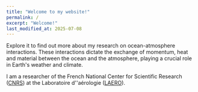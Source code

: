 ```yaml
---
title: "Welcome to my website!"
permalink: /
excerpt: "Welcome!"
last_modified_at: 2025-07-08
---
```

Explore it to find out more about my research on ocean-atmosphere interactions. These interactions dictate the exchange of momentum, heat and material between the ocean and the atmosphere, playing a crucial role in Earth's weather and climate. 

I am a researcher of the French National Center for Scientific Research  ([CNRS](http://www.cnrs.fr/)) at the Laboratoire d''aérologie ([LAERO](https://www.aero.obs-mip.fr/)). 
